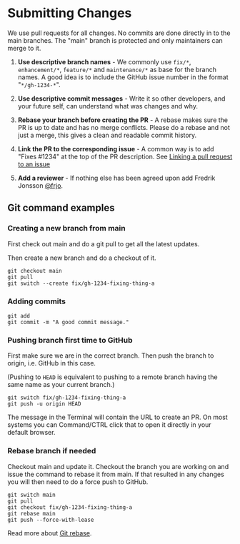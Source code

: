 # Submitting Changes

We use pull requests for all changes. No commits are done directly in to the main branches. The "main" branch is protected and only maintainers can merge to it.

1. **Use descriptive branch names** - We commonly use `fix/*`, `enhancement/*`, `feature/*` and `maintenance/*` as base for the branch names. A good idea is to include the GitHub issue number in the format "`*/gh-1234-*`".

2. **Use descriptive commit messages** - Write it so other developers, and your future self, can understand what was changes and why.

3. **Rebase your branch before creating the PR** - A rebase makes sure the PR is up to date and has no merge conflicts. Please do a rebase and not just a merge, this gives a clean and readable commit history.

4. **Link the PR to the corresponding issue** - A common way is to add "Fixes \#1234" at the top of the PR description. See [Linking a pull request to an issue](https://help.github.com/en/github/managing-your-work-on-github/linking-a-pull-request-to-an-issue#linking-a-pull-request-to-an-issue-using-a-keyword)

5. **Add a reviewer** - If nothing else has been agreed upon add Fredrik Jonsson [@frjo](https://github.com/frjo).

## Git command examples

### Creating a new branch from main

First check out main and do a git pull to get all the latest updates.

Then create a new branch and do a checkout of it.

```shell
git checkout main
git pull
git switch --create fix/gh-1234-fixing-thing-a
```

### Adding commits

```shell
git add
git commit -m "A good commit message."
```

### Pushing branch first time to GitHub

First make sure we are in the correct branch. Then push the branch to origin, i.e. GitHub in this case.

(Pushing to `HEAD` is equivalent to pushing to a remote branch having the same name as your current branch.)

```shell
git switch fix/gh-1234-fixing-thing-a
git push -u origin HEAD
```

The message in the Terminal will contain the URL to create an PR. On most systems you can Command/CTRL click that to open it directly in your default browser.

### Rebase branch if needed

Checkout main and update it. Checkout the branch you are working on and issue the command to rebase it from main. If that resulted in any changes you will then need to do a force push to GitHub.

```shell
git switch main
git pull
git checkout fix/gh-1234-fixing-thing-a
git rebase main
git push --force-with-lease
```

Read more about [Git rebase](https://www.atlassian.com/git/tutorials/rewriting-history/git-rebase).

